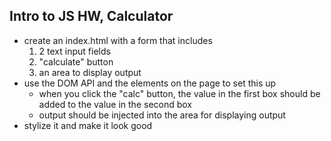 ## Intro to JS HW, Calculator
- create an index.html with a form that includes
  1. 2 text input fields
  2. "calculate" button
  3. an area to display output
- use the DOM API and the elements on the page to set this up
  - when you click the "calc" button, the value in the first box should be added to the value in the second box
  - output should be injected into the area for displaying output
- stylize it and make it look good
